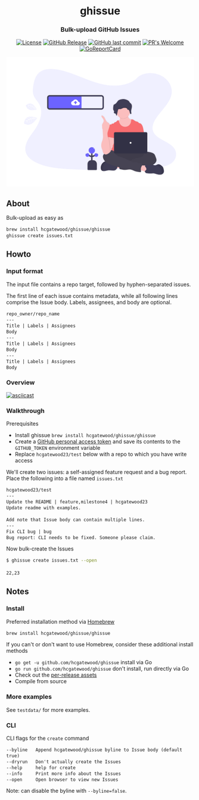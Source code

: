 <h1 align="center">
    ghissue
</h1>
<h3 align="center">
    Bulk-upload GitHub Issues
</h3>

<p align="center">
    <a href="https://github.com/hcgatewood/ghissue/blob/master/LICENSE"><img src="https://img.shields.io/badge/license-MIT-blue.svg" alt="License"></a>
    <a href="https://github.com/hcgatewood/ghissue/releases"><img src="https://img.shields.io/github/release/hcgatewood/ghissue" alt="GitHub Release"></a>
    <a href="https://github.com/hcgatewood/ghissue/commits/master"><img src="https://img.shields.io/github/last-commit/hcgatewood/ghissue" alt="GitHub last commit"></a>
    <a href="https://github.com/hcgatewood/ghissue/blob/master/lib/create_test.go"><img src="https://img.shields.io/badge/PRs-welcome-brightgreen.svg" alt="PR's Welcome"></a>
    <a href="https://goreportcard.com/report/github.com/hcgatewood/ghissue"><img src="https://goreportcard.com/badge/github.com/hcgatewood/ghissue" alt="GoReportCard"></a>
</p>

<p align="center">
    <a href="https://github.com/hcgatewood/ghissue">
        <img width="550" src="https://raw.githubusercontent.com/hcgatewood/ghissue/master/assets/undraw_uploading_go67.png">
    </a>
</p>

## About

Bulk-upload as easy as

```bash
brew install hcgatewood/ghissue/ghissue
ghissue create issues.txt
```

## Howto

### Input format

The input file contains a repo target, followed by hyphen-separated issues.

The first line of each issue contains metadata, while all following lines comprise the Issue body. Labels, assignees, and body are optional.

```
repo_owner/repo_name
---
Title | Labels | Assignees
Body
---
Title | Labels | Assignees
Body
---
Title | Labels | Assignees
Body
```

### Overview

[![asciicast](https://asciinema.org/a/n8j5a3uaPA4uj1H33eT4gv284.svg)](https://asciinema.org/a/n8j5a3uaPA4uj1H33eT4gv284)

### Walkthrough

Prerequisites

- Install ghissue `brew install hcgatewood/ghissue/ghissue`
- Create a [GitHub personal access token](https://docs.github.com/en/github/authenticating-to-github/keeping-your-account-and-data-secure/creating-a-personal-access-token) and save its contents to the `GITHUB_TOKEN` environment variable
- Replace `hcgatewood23/test` below with a repo to which you have write access

We'll create two issues: a self-assigned feature request and a bug report. Place the following into a file named `issues.txt`

```
hcgatewood23/test
---
Update the README | feature,milestone4 | hcgatewood23
Update readme with examples.

Add note that Issue body can contain multiple lines.
---
Fix CLI bug | bug
Bug report: CLI needs to be fixed. Someone please claim.
```

Now bulk-create the Issues

```bash
$ ghissue create issues.txt --open

22,23
```

## Notes

### Install

Preferred installation method via [Homebrew](https://brew.sh/)

```bash
brew install hcgatewood/ghissue/ghissue
```

If you can't or don't want to use Homebrew, consider these additional install methods

- `go get -u github.com/hcgatewood/ghissue` install via Go
- `go run github.com/hcgatewood/ghissue` don't install, run directly via Go
- Check out the [per-release assets](https://github.com/hcgatewood/ghissue/releases)
- Compile from source

### More examples 

See `testdata/` for more examples.

### CLI

CLI flags for the `create` command

```
--byline   Append hcgatewood/ghissue byline to Issue body (default true)
--dryrun   Don't actually create the Issues
--help     help for create
--info     Print more info about the Issues
--open     Open browser to view new Issues
```

Note: can disable the byline with `--byline=false`.

